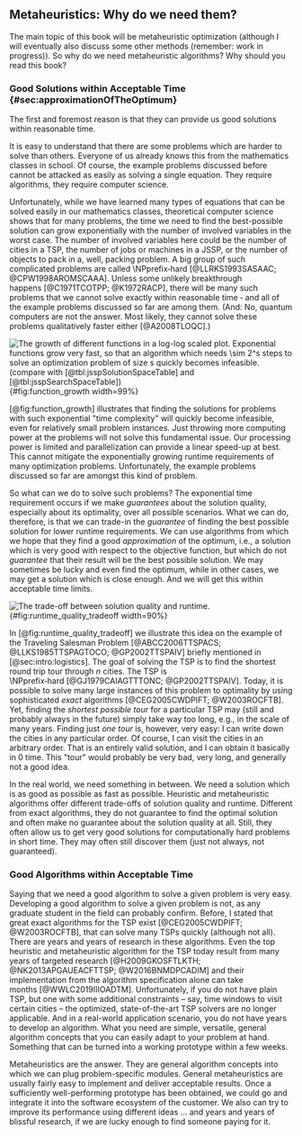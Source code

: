 ## Metaheuristics: Why do we need them?

The main topic of this book will be metaheuristic optimization (although I will eventually also discuss some other methods (remember: work in progress)).
So why do we need metaheuristic algorithms?
Why should you read this book?

### Good Solutions within Acceptable Time {#sec:approximationOfTheOptimum}

The first and foremost reason is that they can provide us good solutions within reasonable time.

It is easy to understand that there are some problems which are harder to solve than others.
Everyone of us already knows this from the mathematics classes in school.
Of course, the example problems discussed before cannot be attacked as easily as solving a single equation.
They require algorithms, they require computer science.

Unfortunately, while we have learned many types of equations that can be solved easily in our mathematics classes, theoretical computer science shows that for many problems, the time we need to find the best-possible solution can grow exponentially with the number of involved variables in the worst case.
The number of involved variables here could be the number of cities in a TSP, the number of jobs or machines in a JSSP, or the number of objects to pack in a, well, packing problem.
A big group of such complicated problems are called \NPprefix&#8209;hard&nbsp;[@LLRKS1993SASAAC; @CPW1998AROMSCAAA].
Unless some unlikely breakthrough happens&nbsp;[@C1971TCOTPP; @K1972RACP], there will be many such problems that we cannot solve exactly within reasonable time &dash; and all of the example problems discussed so far are among them.
(And: No, quantum computers are not the answer. Most likely, they cannot solve these problems qualitatively faster either&nbsp;[@A2008TLOQC].) 

![The growth of different functions in a log-log scaled plot. Exponential functions grow very fast, so that an algorithm which needs&nbsp;$\sim 2^s$ steps to solve an optimization problem of size&nbsp;$s$ quickly becomes infeasible. (compare with [@tbl:jsspSolutionSpaceTable] and [@tbl:jsspSearchSpaceTable])](\relative.path{function_growth.svgz}){#fig:function_growth width=99%}

[@fig:function_growth] illustrates that finding the solutions for problems with such exponential "time complexity" will quickly become infeasible, even for relatively small problem instances.
Just throwing more computing power at the problems will not solve this fundamental issue.
Our processing power is limited and parallelization can provide a linear speed-up at best.
This cannot mitigate the exponentially growing runtime requirements of many optimization problems.
Unfortunately, the example problems discussed so far are amongst this kind of problem.

So what can we do to solve such problems?
The exponential time requirement occurs if we make *guarantees* about the solution quality, especially about its optimality, over all possible scenarios.
What we can do, therefore, is that we can trade-in the *guarantee* of finding the best possible solution for lower runtime requirements.
We can use algorithms from which we hope that they find a good *approximation* of the optimum, i.e., a solution which is very good with respect to the objective function, but which do not *guarantee* that their result will be the best possible solution.
We may sometimes be lucky and even find the optimum, while in other cases, we may get a solution which is close enough.
And we will get this within acceptable time limits.

![The trade-off between solution quality and runtime.](\relative.path{runtime_quality_tradeoff.svgz}){#fig:runtime_quality_tradeoff width=90%}

In [@fig:runtime_quality_tradeoff] we illustrate this idea on the example of the Traveling Salesman Problem&nbsp;[@ABCC2006TTSPACS; @LLKS1985TTSPAGTOCO; @GP2002TTSPAIV] briefly mentioned in [@sec:intro:logistics].
The goal of solving the TSP is to find the shortest round trip tour through $n$&nbsp;cities.
The TSP is \NPprefix&#8209;hard&nbsp;[@GJ1979CAIAGTTTONC; @GP2002TTSPAIV].
Today, it is possible to solve many large instances of this problem to optimality by using sophisticated *exact* algorithms&nbsp;[@CEG2005CWDPIFT; @W2003ROCFTB].
Yet, finding the *shortest possible tour* for a particular TSP may (still and probably always in the future) simply take way too long, e.g., in the scale of many years.
Finding just *one tour* is, however, very easy: I can write down the cities in any particular order.
Of course, I can visit the cities in an arbitrary order.
That is an entirely valid solution, and I can obtain it basically in 0&nbsp;time.
This "tour" would probably be very bad, very long, and generally not a good idea.

In the real world, we need something in between.
We need a solution which is as good as possible as fast as possible.
Heuristic and metaheuristic algorithms offer different trade-offs of solution quality and runtime.
Different from exact algorithms, they do not guarantee to find the optimal solution and often make no guarantee about the solution quality at all.
Still, they often allow us to get very good solutions for computationally hard problems in short time.
They may often still discover them (just not always, not guaranteed).

### Good Algorithms within Acceptable Time

Saying that we need a good algorithm to solve a given problem is very easy.
Developing a good algorithm to solve a given problem is not, as any graduate student in the field can probably confirm.
Before, I stated that great exact algorithms for the TSP exist&nbsp;[@CEG2005CWDPIFT; @W2003ROCFTB], that can solve many TSPs quickly (although not all).
There are years and years of research in these algorithms.
Even the top heuristic and metaheuristic algorithm for the TSP today result from many years of targeted research&nbsp;[@H2009GKOSFTLKTH; @NK2013APGAUEACFTTSP; @W2016BNMDPCADIM] and their implementation from the algorithm specification alone can take months&nbsp;[@WWLC2019IIIOADTM].
Unfortunately, if you do not have plain TSP, but one with some additional constraints &ndash; say, time windows to visit certain cities &ndash; the optimized, state-of-the-art TSP solvers are no longer applicable.
And in a real-world application scenario, you do not have years to develop an algorithm.
What you need are simple, versatile, general algorithm concepts that you can easily adapt to your problem at hand.
Something that can be turned into a working prototype within a few weeks.

Metaheuristics are the answer.
They are general algorithm concepts into which we can plug problem-specific modules.
General metaheuristics are usually fairly easy to implement and deliver acceptable results.
Once a sufficiently well-performing prototype has been obtained, we could go and integrate it into the software ecosystem of the customer.
We also can try to improve its performance using different ideas &hellip; and years and years of blissful research, if we are lucky enough to find someone paying for it. 
